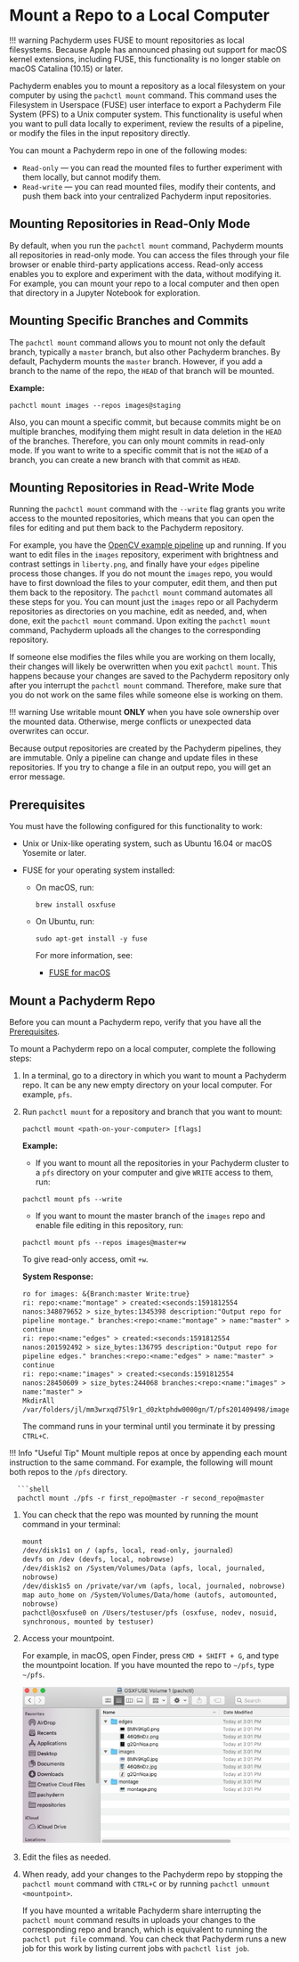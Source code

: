 # Mount a Repo to a Local Computer

!!! warning
    Pachyderm uses FUSE to mount repositories as local filesystems.
    Because Apple has announced phasing out support for macOS
    kernel extensions, including FUSE, this functionality is no
    longer stable on macOS Catalina (10.15) or later.

Pachyderm enables you to mount a repository
as a local filesystem on your computer by using the
`pachctl mount` command. This command
uses the Filesystem in Userspace (FUSE) user interface to export a Pachyderm
File System (PFS) to a Unix computer system.
This functionality is useful when you want to pull data locally to experiment,
review the results of a pipeline, or modify the files
in the input repository directly.

You can mount a Pachyderm repo in one of the following modes:

* `Read-only` — you can read the mounted files to further experiment with them
locally, but cannot modify them.
* `Read-write` — you can read mounted files, modify their contents, and
push them back into your centralized Pachyderm input repositories.

## Mounting Repositories in Read-Only Mode

By default, when you run the `pachctl mount` command, Pachyderm mounts
all repositories in read-only mode. You can access the
files through your file browser or enable third-party applications
access. Read-only access enables you to explore and experiment with
the data, without modifying it. For example, you can mount your
repo to a local computer and then open that directory in a Jupyter
Notebook for exploration. 

## Mounting Specific Branches and Commits

The `pachctl mount` command allows you to mount not only the default
branch, typically a `master` branch, but also other Pachyderm
branches. By default, Pachyderm mounts the `master` branch. However,
if you add a branch to the name of the repo, the `HEAD` of that branch
will be mounted.

**Example:**

```shell
pachctl mount images --repos images@staging
```

Also, you can mount a specific commit, but because commits
might be on multiple branches, modifying them might result in data deletion
in the `HEAD` of the branches. Therefore, you can only mount commits in
read-only mode. If you want to write to a specific commit that is not
the `HEAD` of a branch, you can create a new branch with that commit as `HEAD`.

## Mounting Repositories in Read-Write Mode

Running the `pachctl mount` command with the `--write` flag grants you
write access to the mounted repositories, which means that you can
open the files for editing and put them back to the Pachyderm
repository. 

For example, you have the [OpenCV example pipeline](../../../../getting_started/beginner_tutorial/#image-processing-with-opencv)
up and running. If you want to edit files in the `images`
repository, experiment with brightness and contrast
settings in `liberty.png`, and finally have your `edges`
pipeline process those changes.
If you do not mount the `images` repo, you would have to
first download the files to your computer, edit them,
and then put them back to the repository. The `pachctl mount`
command automates all these steps for you. You can mount just the
`images` repo or all Pachyderm repositories as directories
on you machine, edit as needed, and, when done,
exit the `pachctl mount` command. Upon exiting the `pachctl mount`
command, Pachyderm uploads all the changes to the corresponding
repository.

If someone else modifies the files while you are working on them
locally, their changes will likely be overwritten when you exit
`pachctl mount`. This happens because your changes are saved to
the Pachyderm repository only after you interrupt the `pachctl mount`
command. Therefore, make sure that you do not work on the
same files while someone else is working on them.

!!! warning
    Use writable mount **ONLY** when you have sole ownership
    over the mounted data. Otherwise, merge conflicts or
    unexpected data overwrites can occur.

Because output repositories are created by the Pachyderm
pipelines, they are immutable. Only a pipeline
can change and update files in these repositories. If you try to change
a file in an output repo, you will get an error message.

## Prerequisites

You must have the following configured for this functionality to work:

* Unix or Unix-like operating system, such as Ubuntu 16.04 or macOS
Yosemite or later.
* FUSE for your operating system installed:

  * On macOS, run:

    ```shell
    brew install osxfuse
    ```

  * On Ubuntu, run:

    ```shell
    sudo apt-get install -y fuse
    ```

    For more information, see:

    * [FUSE for macOS](https://osxfuse.github.io/)

## Mount a Pachyderm Repo

Before you can mount a Pachyderm repo, verify that you have all the
[Prerequisites](#prerequisites).

To mount a Pachyderm repo on a local computer, complete the following
steps:

1. In a terminal, go to a directory in which you want to mount a
Pachyderm repo. It can be any new empty directory on your local computer.
For example, `pfs`.

1. Run `pachctl mount` for a repository and branch that you want to mount:

      ```shell
      pachctl mount <path-on-your-computer> [flags]
      ```

      **Example:**

      * If you want to mount all the repositories in your Pachyderm cluster 
      to a `pfs` directory on your computer and give `WRITE` access to them, run:

      ```shell
      pachctl mount pfs --write
      ```

      * If you want to mount the master branch of the `images` repo
      and enable file editing in this repository, run:

      ```shell
      pachctl mount pfs --repos images@master+w
      ```

      To give read-only access, omit `+w`.

      **System Response:**

      ```
      ro for images: &{Branch:master Write:true}
      ri: repo:<name:"montage" > created:<seconds:1591812554 nanos:348079652 > size_bytes:1345398 description:"Output repo for pipeline montage." branches:<repo:<name:"montage" > name:"master" >
      continue
      ri: repo:<name:"edges" > created:<seconds:1591812554 nanos:201592492 > size_bytes:136795 description:"Output repo for pipeline edges." branches:<repo:<name:"edges" > name:"master" >
      continue
      ri: repo:<name:"images" > created:<seconds:1591812554 nanos:28450609 > size_bytes:244068 branches:<repo:<name:"images" > name:"master" >
      MkdirAll /var/folders/jl/mm3wrxqd75l9r1_d0zktphdw0000gn/T/pfs201409498/images
      ```

      The command runs in your terminal until you terminate it
      by pressing `CTRL+C`.


!!! Info "Useful Tip"
      Mount multiple repos at once by appending each mount instruction to the same command.
      For example, the following will mount both repos to the `/pfs` directory.
      
      ```shell
      pachctl mount ./pfs -r first_repo@master -r second_repo@master
   

1. You can check that the repo was mounted by running the mount command
in your terminal:

      ```shell hl_lines="7"
      mount
      /dev/disk1s1 on / (apfs, local, read-only, journaled)
      devfs on /dev (devfs, local, nobrowse)
      /dev/disk1s2 on /System/Volumes/Data (apfs, local, journaled, nobrowse)
      /dev/disk1s5 on /private/var/vm (apfs, local, journaled, nobrowse)
      map auto_home on /System/Volumes/Data/home (autofs, automounted, nobrowse)
      pachctl@osxfuse0 on /Users/testuser/pfs (osxfuse, nodev, nosuid, synchronous, mounted by testuser)
      ```

1. Access your mountpoint.

      For example, in macOS, open Finder, press
      `CMD + SHIFT + G`, and type the mountpoint location. If you have mounted
      the repo to `~/pfs`, type `~/pfs`.

      ![finder-repo-mount](../../../assets/images/s_finder_repo_mount.png)

1. Edit the files as needed.
1. When ready, add your changes to the Pachyderm repo by stopping
the `pachctl mount` command with `CTRL+C` or by running `pachctl unmount
<mountpoint>`.

      If you have mounted a writable Pachyderm share interrupting the
      `pachctl mount` command results in uploads
      your changes to the corresponding repo and branch, which is equivalent
      to running the `pachctl put file` command. You can check that
      Pachyderm runs a new job for this work by listing current jobs with
      `pachctl list job`.
